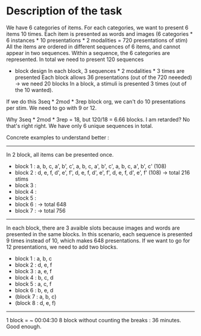 # Description of the task

We have 6 categories of items. 
For each categories, we want to present 6 items 10 times. 
Each item is presented as words and images (6 categories * 6 instances * 10 presentations * 2 modalities = 720 presentations of stim)
All the items are ordered in different sequences of 6 items, and cannot appear in two sequences. 
Within a sequence, the 6 categories are represented. 
In total we need to present 120 sequences


- block design
In each block, 3 sequences * 2 modalities * 3 times are presented
Each block allows 36 presentations (out of the 720 neeeded) -> we need 20 blocks
In a block, a stimuli is presented 3 times (out of the 10 wanted). 

If we do this 3seq * 2mod * 3rep block org, we can't do 10 presentations per stim. We need to go with 9 or 12.  

Why 3seq * 2mod * 3rep = 18, but 120/18 = 6.66 blocks. I am retarded? No that's right right. We have only 6 unique sequences in total. 

Concrete examples to understand better : 

----------------------
In 2 block, all items can be presented once.

- block 1 : a, b, c, a', b', c', a, b, c, a', b', c', a, b, c, a', b', c' (108)
- block 2 : d, e, f, d', e', f', d, e, f, d', e', f', d, e, f, d', e', f' (108) -> total 216 stims 
- block 3 : 
- block 4 :
- block 5 :
- block 6 : -> total 648
- block 7 : -> total 756

----------------------
In each block, there are 3 avaible slots because images and words are presented in the same blocks. 
In this scenario, each sequence is presented 9 times instead of 10, which makes 648 presentations. 
If we want to go for 12 presentations, we need to add two blocks.  

- block 1 : a, b, c
- block 2 : d, e, f
- block 3 : a, e, f
- block 4 : b, c, d
- block 5 : a, c, f
- block 6 : b, e, d
- (block 7 : a, b, c)
- (block 8 : d, e, f)

----------------------
1 block = ~ 00:04:30 
8 block without counting the breaks : 36 minutes. Good enough. 